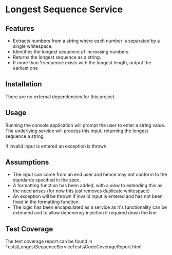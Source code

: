 # Longest Sequence Service

## Features
- Extracts numbers from a string where each number is separated by a single whitespace.
- Identifies the longest sequence of increasing numbers.
- Returns the longest sequence as a string.
- If more than 1 sequence exists with the longest length, output the earliest one

## Installation
There are no external dependencies for this project.

## Usage
Running the console application will prompt the user to enter a string value. The underlying service will process this input, returning the longest sequence a string. 

If invalid input is entered an exception is thrown.

## Assumptions
- The input can come from an end user and hence may not conform to the standards specified in the spec.
- A formatting function has been added, with a view to extending this as the need arises (for now this just removes duplicate whitespace)
- An exception will be thrown if invalid input is entered and has not been fixed in the formatting function.
- The logic has been encapsulated as a service as it's functionality can be extended and to allow depenency injection if required down the line

## Test Coverage
The test coverage report can be found in Tests\LongestSequenceServiceTests\CodeCoverageReport.html